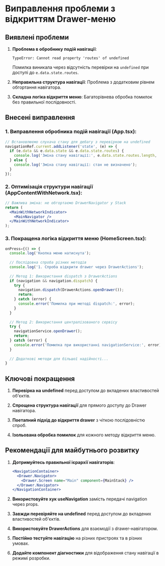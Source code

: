 # Виправлення проблеми з відкриттям Drawer-меню

## Виявлені проблеми

1. **Проблема в обробнику подій навігації**:
   ```
   TypeError: Cannot read property 'routes' of undefined
   ```
   Помилка виникала через відсутність перевірки на `undefined` при доступі до `e.data.state.routes`.

2. **Неправильна структура навігації**:
   Проблема з додатковим рівнем обгортання навігатора.

3. **Складна логіка відкриття меню**:
   Багаторівнева обробка помилок без правильної послідовності.

## Внесені виправлення

### 1. Виправлення обробника подій навігації (App.tsx):

```javascript
// Встановлюємо слухача стану для дебагу з перевіркою на undefined
navigationRef.current.addListener('state', (e) => {
  if (e.data && e.data.state && e.data.state.routes) {
    console.log('Зміна стану навігації:', e.data.state.routes.length, 'екранів');
  } else {
    console.log('Зміна стану навігації: стан не визначено');
  }
});
```

### 2. Оптимізація структури навігації (AppContentWithNetwork.tsx):

```jsx
// Важлива зміна: не обгортаємо DrawerNavigator у Stack
return (
  <MainWithNetworkIndicator>
    <MainNavigator />
  </MainWithNetworkIndicator>
);
```

### 3. Покращена логіка відкриття меню (HomeScreen.tsx):

```javascript
onPress={() => {
  console.log('Кнопка меню натиснута');
  
  // Послідовна спроба різних методів
  console.log('1. Спроба відкрити drawer через DrawerActions');
  
  // Метод 1: Використання dispatch з DrawerActions
  if (navigation && navigation.dispatch) {
    try {
      navigation.dispatch(DrawerActions.openDrawer());
      return;
    } catch (error) {
      console.error('Помилка при методі dispatch:', error);
    }
  }
  
  // Метод 2: Використання централізованого сервісу
  try {
    navigationService.openDrawer();
    return;
  } catch (error) {
    console.error('Помилка при використанні navigationService:', error);
  }
  
  // Додаткові методи для більшої надійності...
}
```

## Ключові покращення

1. **Перевірка на undefined** перед доступом до вкладених властивостей об'єктів.

2. **Спрощена структура навігації** для прямого доступу до Drawer навігатора.

3. **Поетапний підхід до відкриття drawer** з чіткою послідовністю спроб.

4. **Ізольована обробка помилок** для кожного методу відкриття меню.

## Рекомендації для майбутнього розвитку

1. **Дотримуйтесь правильної ієрархії навігаторів**:
   ```jsx
   <NavigationContainer>
     <Drawer.Navigator>
       <Drawer.Screen name="Main" component={MainStack} />
     </Drawer.Navigator>
   </NavigationContainer>
   ```

2. **Використовуйте хук useNavigation** замість передачі navigation через props.

3. **Завжди перевіряйте на undefined** перед доступом до вкладених властивостей об'єктів.

4. **Використовуйте DrawerActions** для взаємодії з drawer-навігатором.

5. **Постійно тестуйте навігацію** на різних пристроях та в різних умовах.

6. **Додайте компонент діагностики** для відображення стану навігації в режимі розробки.